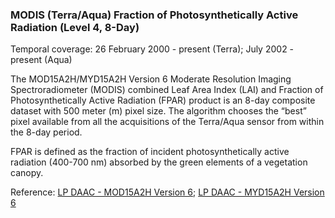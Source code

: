 ### MODIS (Terra/Aqua) Fraction of Photosynthetically Active Radiation (Level 4, 8-Day)
Temporal coverage: 26 February 2000 - present (Terra); July 2002 - present (Aqua)

The MOD15A2H/MYD15A2H Version 6 Moderate Resolution Imaging Spectroradiometer (MODIS) combined Leaf Area Index (LAI) and Fraction of Photosynthetically Active Radiation (FPAR) product is an 8-day composite dataset with 500 meter (m) pixel size. The algorithm chooses the “best” pixel available from all the acquisitions of the Terra/Aqua sensor from within the 8-day period.

FPAR is defined as the fraction of incident photosynthetically active radiation (400-700 nm) absorbed by the green elements of a vegetation canopy.

Reference: [LP DAAC - MOD15A2H Version 6](https://doi.org/10.5067/MODIS/MOD15A2H.006); [LP DAAC - MYD15A2H Version 6](https://doi.org/10.5067/MODIS/MYD15A2H.006)
